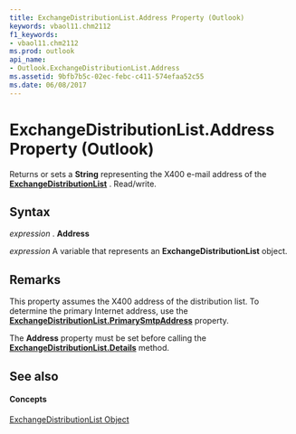 ```yaml
---
title: ExchangeDistributionList.Address Property (Outlook)
keywords: vbaol11.chm2112
f1_keywords:
- vbaol11.chm2112
ms.prod: outlook
api_name:
- Outlook.ExchangeDistributionList.Address
ms.assetid: 9bfb7b5c-02ec-febc-c411-574efaa52c55
ms.date: 06/08/2017
---
```



# ExchangeDistributionList.Address Property (Outlook)

Returns or sets a  **String** representing the X400 e-mail address of the **[ExchangeDistributionList](exchangedistributionlist-object-outlook.md)** . Read/write.


## Syntax

 _expression_ . **Address**

 _expression_ A variable that represents an **ExchangeDistributionList** object.


## Remarks

This property assumes the X400 address of the distribution list. To determine the primary Internet address, use the  **[ExchangeDistributionList.PrimarySmtpAddress](exchangedistributionlist-primarysmtpaddress-property-outlook.md)** property.

The  **Address** property must be set before calling the **[ExchangeDistributionList.Details](exchangeuser-details-method-outlook.md)** method.


## See also


#### Concepts


[ExchangeDistributionList Object](exchangedistributionlist-object-outlook.md)

